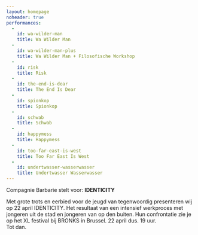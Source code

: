 ```yaml
---
layout: homepage
noheader: true
performances:
  -
    id: wa-wilder-man
    title: Wa Wilder Man
  -
    id: wa-wilder-man-plus
    title: Wa Wilder Man + Filosofische Workshop
  -
    id: risk
    title: Risk
  -
    id: the-end-is-dear
    title: The End Is Dear
  -
    id: spionkop
    title: Spionkop
  -
    id: schwab
    title: Schwab
  -
    id: happymess
    title: Happymess
  -
    id: too-far-east-is-west
    title: Too Far East Is West
  -
    id: undertwasser-wasserwasser
    title: Undertwasser Wasserwasser
---
```


Compagnie Barbarie stelt voor: <strong>IDENTICITY </strong>

Met grote trots en eerbied voor de jeugd van tegenwoordig presenteren wij op 22 april IDENTICITY. Het resultaat van een intensief werkproces met jongeren uit de stad en jongeren van op den buiten. Hun confrontatie zie je op het XL festival bij BRONKS in Brussel. 22 april dus. 19 uur.<br>
Tot dan.<br>

